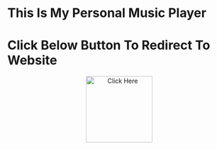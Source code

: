 # This Is My Personal Music Player 

# Click Below Button To Redirect To Website 

<p align="center">
  <a href="https://muralibotz.github.io/Music-Player/">
    <img src="https://img.shields.io/badge/click%20me-007BFF?style=for-the-badge&logo=appveyor&logoColor=white&labelColor=007BFF&color=white&logoWidth=25" alt="Click Here" width="150">
  </a>
</p>

